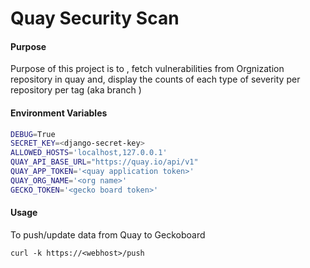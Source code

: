 # Quay Security Scan

#### Purpose
Purpose of this project is to , fetch vulnerabilities from Orgnization repository in quay and, display the counts of each type of severity per repository per tag (aka branch )

#### Environment Variables
```bash
DEBUG=True
SECRET_KEY=<django-secret-key>
ALLOWED_HOSTS='localhost,127.0.0.1'
QUAY_API_BASE_URL="https://quay.io/api/v1"
QUAY_APP_TOKEN='<quay application token>'
QUAY_ORG_NAME='<org name>'
GECKO_TOKEN='<gecko board token>'
```

#### Usage
To push/update data from Quay to Geckoboard
```
curl -k https://<webhost>/push
```